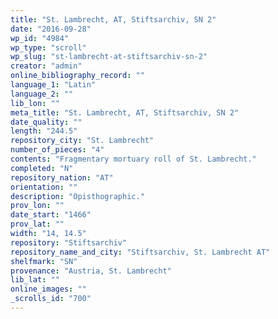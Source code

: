 ```yaml
---
title: "St. Lambrecht, AT, Stiftsarchiv, SN 2"
date: "2016-09-28"
wp_id: "4984"
wp_type: "scroll"
wp_slug: "st-lambrecht-at-stiftsarchiv-sn-2"
creator: "admin"
online_bibliography_record: ""
language_1: "Latin"
language_2: ""
lib_lon: ""
meta_title: "St. Lambrecht, AT, Stiftsarchiv, SN 2"
date_quality: ""
length: "244.5"
repository_city: "St. Lambrecht"
number_of_pieces: "4"
contents: "Fragmentary mortuary roll of St. Lambrecht."
completed: "N"
repository_nation: "AT"
orientation: ""
description: "Opisthographic."
prov_lon: ""
date_start: "1466"
prov_lat: ""
width: "14, 14.5"
repository: "Stiftsarchiv"
repository_name_and_city: "Stiftsarchiv, St. Lambrecht AT"
shelfmark: "SN"
provenance: "Austria, St. Lambrecht"
lib_lat: ""
online_images: ""
_scrolls_id: "700"
---
```



